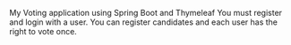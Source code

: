 My Voting application using Spring Boot and Thymeleaf
You must register and login with a user. You can register candidates and each user has the right to vote once.
